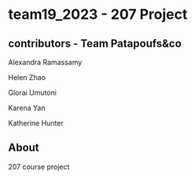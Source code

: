 # team19_2023 - 207 Project

## contributors - Team Patapoufs&co

Alexandra Ramassamy

Helen Zhao

Glorai Umutoni

Karena Yan

Katherine Hunter

## About

207 course project